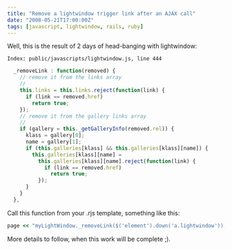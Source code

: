 ```yaml
---
title: "Remove a lightwindow trigger link after an AJAX call"
date: "2008-05-21T17:00:00Z"
tags: [javascript, lightwindow, rails, ruby]
---
```


Well, this is the result of 2 days of head-banging with lightwindow:

`Index: public/javascripts/lightwindow.js, line 444`

```javascript
  _removeLink : function(removed) {
    // remove it from the links array
    //
    this.links = this.links.reject(function(link) {
      if (link == removed.href)
        return true;
    });
    // remove it from the gallery links array
    //
    if (gallery = this._getGalleryInfo(removed.rel)) {
      klass = gallery[0];
      name = gallery[1];
      if (this.galleries[klass] && this.galleries[klass][name]) {
        this.galleries[klass][name] = 
          this.galleries[klass][name].reject(function(link) {
            if (link == removed.href)
              return true;
          });
      }
    }
  },
```

Call this function from your .rjs template, something like this:

```ruby
page << "myLightWindow._removeLink($('element').down('a.lightwindow'));"
```

More details to follow, when this work will be complete ;).
